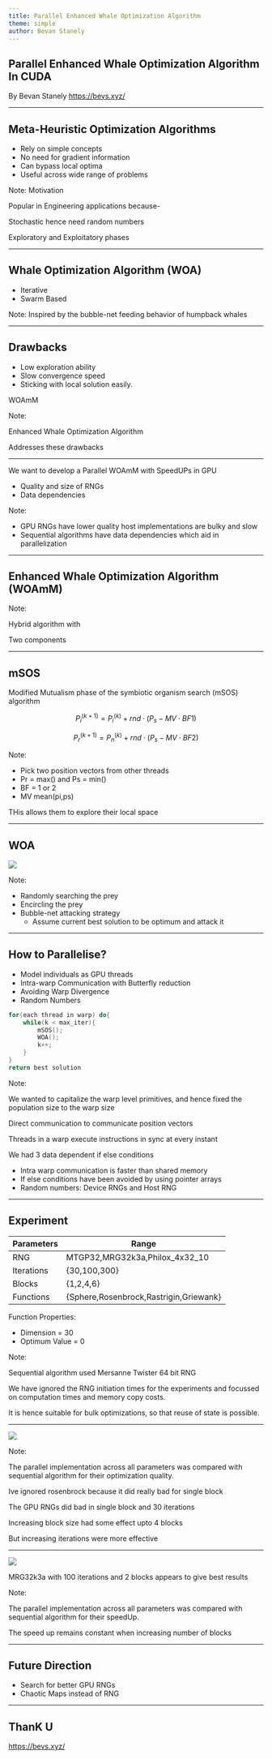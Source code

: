 ```yaml
---
title: Parallel Enhanced Whale Optimization Algorithm
theme: simple
author: Bevan Stanely
---
```


## Parallel Enhanced Whale Optimization Algorithm In CUDA

By Bevan Stanely https://bevs.xyz/

---

## Meta-Heuristic Optimization Algorithms

- Rely on simple concepts
- No need for gradient information
- Can bypass local optima
- Useful across wide range of problems

Note: Motivation

Popular in Engineering applications because-

Stochastic hence need random numbers

Exploratory and Exploitatory phases

---
<!-- .slide: data-background-image="./img/humbback.jpg" -->
## Whale Optimization Algorithm (WOA)<!-- .element: style="color:white;background-color: blue;" -->

- Iterative<!-- .element: style="color:white;background-color: black;"-->
- Swarm Based<!-- .element: style="color:white;background-color: black;"-->

Note: Inspired by the bubble-net feeding behavior of humpback whales

----

## Drawbacks

- Low exploration ability
- Slow convergence speed
- Sticking with local solution easily.

WOAmM<!-- .element: class="fragment"-->

Note:

Enhanced Whale Optimization Algorithm

Addresses these drawbacks

---

We want to develop a Parallel WOAmM with SpeedUPs in GPU

- Quality and size of RNGs<!-- .element: class="fragment"-->
- Data dependencies<!-- .element: class="fragment"-->

Note:

- GPU RNGs have lower quality host implementations are bulky and slow
- Sequential algorithms have data dependencies which aid in parallelization

---

## Enhanced Whale Optimization Algorithm (WOAmM)

Note:

Hybrid algorithm with

Two components

----

## mSOS

Modified Mutualism phase of the symbiotic organism search (mSOS) algorithm

$$
P^{(k+1)}_i= P^{(k)}_i+rnd\cdot(P_s - MV\cdot BF1)
$$

$$
P^{(k+1)}_r= P^{(k)}_n+rnd\cdot(P_s - MV\cdot BF2)
$$

<!-- .element: class="fragment"-->

Note:

- Pick two position vectors from other threads
- Pr = max() and Ps = min()
- BF = 1 or 2
- MV mean(pi,ps)

THis allows them to explore their local space

----

## WOA

![](img/bubble-net.png)

Note:

- Randomly searching the prey
- Encircling the prey
- Bubble-net attacking strategy
  - Assume current best solution to be optimum and attack it

---

## How to Parallelise?

- Model individuals as GPU threads<!-- .element: class="fragment"-->
- Intra-warp Communication with Butterfly reduction<!-- .element: class="fragment"-->
- Avoiding Warp Divergence<!-- .element: class="fragment"-->
- Random Numbers<!-- .element: class="fragment"-->

```C
for(each thread in warp) do{
    while(k < max_iter){
        mSOS();
        WOA();
        k++;
    }
}
return best solution
```

Note:

We wanted to capitalize the warp level primitives, and hence fixed the population size to the warp size

Direct communication to communicate position vectors

Threads in a warp execute instructions in sync at every instant

We had 3 data dependent if else conditions

- Intra warp communication is faster than shared memory
- If else conditions have been avoided by using pointer arrays
- Random numbers: Device RNGs and Host RNG

---

## Experiment

| Parameters | Range                                  |
| ---------- | -------------------------------------- |
| RNG        | MTGP32,MRG32k3a,Philox_4x32_10         |
| Iterations | {30,100,300}                           |
| Blocks     | {1,2,4,6}                              |
| Functions  | {Sphere,Rosenbrock,Rastrigin,Griewank} |

Function Properties:

- Dimension = 30
- Optimum Value = 0

Note:

Sequential algorithm used Mersanne Twister 64 bit RNG

We have ignored the RNG initiation times for the experiments and focussed on computation times and memory copy costs.

It is hence suitable for bulk optimizations, so that reuse of state is possible.

---

![](./img/fitness.png)

Note:

The parallel implementation across all parameters was compared with sequential algorithm for their optimization quality.

Ive ignored rosenbrock because it did really bad for single block

The GPU RNGs did bad in single block and 30 iterations

Increasing block size had some effect upto 4 blocks

But increasing iterations were more effective

---

![](./img/speed_up.png)

MRG32k3a with 100 iterations and 2 blocks appears to give best results<!-- .element: class="fragment"-->

Note:

The parallel implementation across all parameters was compared with sequential algorithm for their speedUp.

The speed up remains constant when increasing number of blocks

---

## Future Direction

- Search for better GPU RNGs
- Chaotic Maps instead of RNG

---

## ThanK U

https://bevs.xyz/
